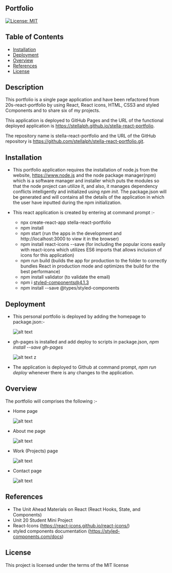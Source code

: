 ## Portfolio

[![License: MIT](https://img.shields.io/badge/License-MIT-yellow.svg)](https://opensource.org/licenses/MIT)

## Table of Contents

- [Installation](#installation)
- [Deployment](#deployment)
- [Overview](#overview)
- [References](#references)
- [License](#license)

## Description

This portfolio is a single page application and have been refactored from 20s-react-portfolio by using React, React icons, HTML, CSS3 and styled Ccmponents and to share six of my projects.

This application is deployed to GitHub Pages and the URL of the functional deployed application is https://stellalph.github.io/stella-react-portfolio.

The repository name is stella-react-portfolio and the URL of the GitHub repository is https://github.com/stellalph/stella-react-portfolio.git.

## Installation

- This portfolio application requires the installation of node.js from the website, https://www.node.js and the node package manager(npm) which is a software manager and installer which puts the modules so that the node project can utilize it, and also, it manages dependency conflicts intelligently and initialized using *npm init*. The package.json will be generated and will contains all the details of the application in which the user have inputted during the npm initialization.

- This react application is created by entering at command prompt :-

  - npx create-react-app stella-react-portfolio
  - npm install
  - npm start (run the apps in the development and http://localhost:3000 to view it in the browser)
  - npm install react-icons --save (for including the popular icons easily with react-icons which utilizes ES6 imports that allows inclusion of icons for this application)
  - npm run build (builds the app for production to the folder to correctly bundles React in production mode and optimizes the build for the best performance)
  - npm install validator (to validate the email)
  - npm i styled-components@4.1.3
  - npm install --save @types/styled-components

## Deployment

- This personal portfolio is deployed by adding the homepage to package.json:-

  ![alt text](./src/assets/images/img00.jpg)

- gh-pages is installed and add deploy to scripts in package.json, *npm install --save gh-pages*

  ![alt text](./src/assets/images/img02.png)
z
- The application is deployed to Github at command prompt, *npm run deploy* whenever there is any changes to the application.

## Overview

The portfolio will comprises the following :-

* Home page

  ![alt text](./src/assets/images/home.jpg)

* About me page

  ![alt text](./src/assets/images/Aboutme.jpg)


* Work (Projects) page

  ![alt text](./src/assets/images/Work.jpg)

* Contact page

  ![alt text](./src/assets/images/Contact.jpg)

## References

* The Unit Ahead Materials on React (React Hooks, State, and Components)
* Unit 20 Student Mini Project
* React-Icons (https://react-icons.github.io/react-icons/)
* styled components documentation (https://styled-components.com/docs)



## License

This project is licensed under the terms of the MIT license
